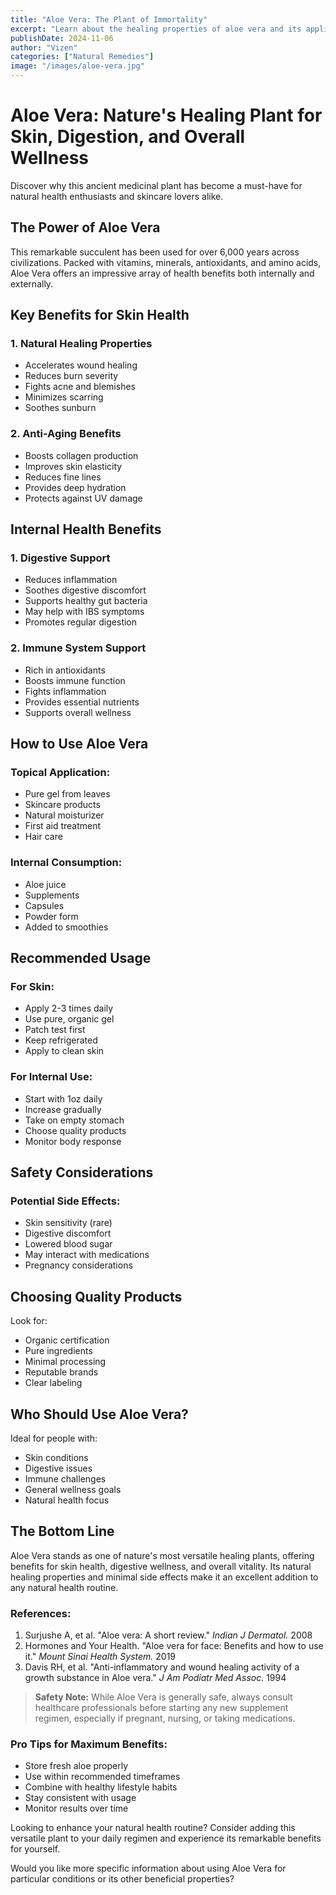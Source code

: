 ```yaml
---
title: "Aloe Vera: The Plant of Immortality"
excerpt: "Learn about the healing properties of aloe vera and its applications for skin health, digestion, and overall wellness."
publishDate: 2024-11-06
author: "Vizen"
categories: ["Natural Remedies"]
image: "/images/aloe-vera.jpg"
---
```


# Aloe Vera: Nature's Healing Plant for Skin, Digestion, and Overall Wellness

Discover why this ancient medicinal plant has become a must-have for natural health enthusiasts and skincare lovers alike.

## The Power of Aloe Vera

This remarkable succulent has been used for over 6,000 years across civilizations. Packed with vitamins, minerals, antioxidants, and amino acids, Aloe Vera offers an impressive array of health benefits both internally and externally.

## Key Benefits for Skin Health

### 1. Natural Healing Properties
- Accelerates wound healing
- Reduces burn severity
- Fights acne and blemishes 
- Minimizes scarring
- Soothes sunburn

### 2. Anti-Aging Benefits
- Boosts collagen production
- Improves skin elasticity
- Reduces fine lines
- Provides deep hydration
- Protects against UV damage

## Internal Health Benefits

### 1. Digestive Support
- Reduces inflammation
- Soothes digestive discomfort
- Supports healthy gut bacteria
- May help with IBS symptoms
- Promotes regular digestion

### 2. Immune System Support
- Rich in antioxidants
- Boosts immune function
- Fights inflammation
- Provides essential nutrients
- Supports overall wellness

## How to Use Aloe Vera

### Topical Application:
- Pure gel from leaves
- Skincare products
- Natural moisturizer
- First aid treatment
- Hair care

### Internal Consumption:
- Aloe juice
- Supplements
- Capsules
- Powder form
- Added to smoothies

## Recommended Usage

### For Skin:
- Apply 2-3 times daily
- Use pure, organic gel
- Patch test first
- Keep refrigerated
- Apply to clean skin

### For Internal Use:
- Start with 1oz daily
- Increase gradually
- Take on empty stomach
- Choose quality products
- Monitor body response

## Safety Considerations

### Potential Side Effects:
- Skin sensitivity (rare)
- Digestive discomfort
- Lowered blood sugar
- May interact with medications
- Pregnancy considerations

## Choosing Quality Products

Look for:
- Organic certification
- Pure ingredients
- Minimal processing
- Reputable brands
- Clear labeling

## Who Should Use Aloe Vera?

Ideal for people with:
- Skin conditions
- Digestive issues
- Immune challenges
- General wellness goals
- Natural health focus

## The Bottom Line

Aloe Vera stands as one of nature's most versatile healing plants, offering benefits for skin health, digestive wellness, and overall vitality. Its natural healing properties and minimal side effects make it an excellent addition to any natural health routine.

### References:

1. Surjushe A, et al. "Aloe vera: A short review." *Indian J Dermatol.* 2008  
2. Hormones and Your Health. "Aloe vera for face: Benefits and how to use it." *Mount Sinai Health System.* 2019  
3. Davis RH, et al. "Anti-inflammatory and wound healing activity of a growth substance in Aloe vera." *J Am Podiatr Med Assoc.* 1994  

> **Safety Note:** While Aloe Vera is generally safe, always consult healthcare professionals before starting any new supplement regimen, especially if pregnant, nursing, or taking medications.

### Pro Tips for Maximum Benefits:
- Store fresh aloe properly
- Use within recommended timeframes
- Combine with healthy lifestyle habits
- Stay consistent with usage
- Monitor results over time

Looking to enhance your natural health routine? Consider adding this versatile plant to your daily regimen and experience its remarkable benefits for yourself.

Would you like more specific information about using Aloe Vera for particular conditions or its other beneficial properties?
